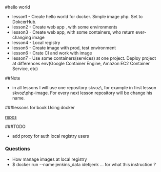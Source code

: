 #hello world

- lesson1 - Create hello world for docker. Simple image php. Set to DokcerHub. 
- lesson2 - Create web app , with some environments
- lesson3 - Create web app, with some containers, who return ever-changing image
- lesson4 - Local registry
- lesson5 - Create image with prod, test environment
- lesson6 - Crate CI and work with image
- lesson7 - Use some containers(services) at one project. Deploy project at differences env(Google Container Engine, 
    Amazon EC2 Container Service, etc)

##Note
- in all lessons I will use one repository skvoz\\<bla-bla>, for example in first lesson skvoz\php-image. For every next
lesson repository will be change his  name. 

###lessons for book Using docker

[repos](https://github.com/using-docker)


###TODO
- add proxy for auth local registry users

### Questions
- How manage images at local registry
- $ docker run --name jenkins_data idetijenk ... for what this instruction ?
